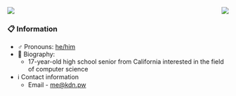 <a href="https://github.com/kdnja"><img src="https://i.imgur.com/7kyVjGi.png"></a>
<a href="https://discord.com/users/229377376927219713"><img align="right" src="https://lanyard-profile-readme.vercel.app/api/229377376927219713?bg=43506b&theme=dark&borderRadius=10px&hideStatus=true"/></a>
### 📋 Information
- ♂️ Pronouns: [he/him](https://pronoun.is/he/him)
- 🌱 Biography:
  - 17-year-old high school senior from California interested in the field of computer science
- ℹ️ Contact information
  - Email - [me@kdn.pw](mailto:me@kdn.pw)
